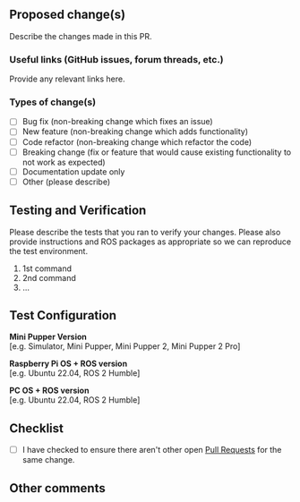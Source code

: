 ## Proposed change(s)

Describe the changes made in this PR.

### Useful links (GitHub issues, forum threads, etc.)

Provide any relevant links here.

### Types of change(s)

- [ ] Bug fix (non-breaking change which fixes an issue)
- [ ] New feature (non-breaking change which adds functionality)
- [ ] Code refactor (non-breaking change which refactor the code)
- [ ] Breaking change (fix or feature that would cause existing functionality to not work as expected)
- [ ] Documentation update only
- [ ] Other (please describe)

## Testing and Verification

Please describe the tests that you ran to verify your changes. Please also provide instructions and ROS packages as appropriate so we can reproduce the test environment.

1. 1st command
2. 2nd command
3. ...

## Test Configuration

__Mini Pupper Version__  
[e.g. Simulator, Mini Pupper, Mini Pupper 2, Mini Pupper 2 Pro]

__Raspberry Pi OS + ROS version__  
[e.g. Ubuntu 22.04, ROS 2 Humble]

__PC OS + ROS version__  
[e.g. Ubuntu 22.04, ROS 2 Humble]

## Checklist

- [ ] I have checked to ensure there aren't other open [Pull Requests](../pulls) for the same change.


## Other comments

<!-- Please write here if you have any other comments. -->
<!-- Also, if you have screenshots or videos, please share them here. -->
